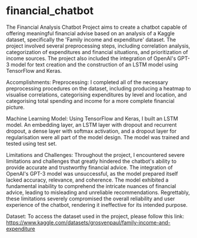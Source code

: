 # financial_chatbot
The Financial Analysis Chatbot Project aims to create a chatbot capable of offering meaningful financial advise based on an analysis of a Kaggle dataset, specifically the 'Family income and expenditure' dataset. The project involved several preprocessing steps, including correlation analysis, categorization of expenditures and financial situations, and prioritization of income sources. The project also included the integration of OpenAI's GPT-3 model for text creation and the construction of an LSTM model using TensorFlow and Keras.

Accomplishments:
Preprocessing: I completed all of the necessary preprocessing procedures on the dataset, including producing a heatmap to visualise correlations, categorising expenditures by level and location, and categorising total spending and income for a more complete financial picture.

Machine Learning Model: Using TensorFlow and Keras, I built an LSTM model. An embedding layer, an LSTM layer with dropout and recurrent dropout, a dense layer with softmax activation, and a dropout layer for regularisation were all part of the model design. The model was trained and tested using test set.

Limitations and Challenges:
Throughout the project, I encountered severe limitations and challenges that greatly hindered the chatbot's ability to provide accurate and trustworthy financial advice. The integration of OpenAI's GPT-3 model was unsuccessful, as the model prepared itself  lacked accuracy, relevance, and coherence. The model exhibited a fundamental inability to comprehend the intricate nuances of financial advice, leading to misleading and unreliable recommendations. Regrettably, these limitations severely compromised the overall reliability and user experience of the chatbot, rendering it ineffective for its intended purpose.

Dataset:
To access the dataset used in the project, please follow this link: https://www.kaggle.com/datasets/grosvenpaul/family-income-and-expenditure

